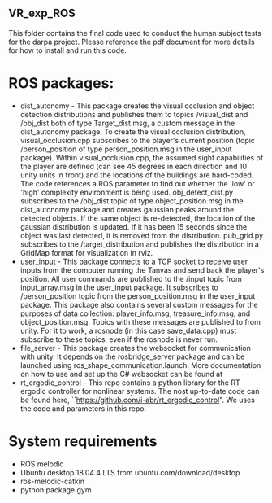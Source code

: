 ## VR_exp_ROS
This folder contains the final code used to conduct the human subject tests for the darpa project. Please reference the pdf document for more details for how to install and run this code.

# ROS packages:
- dist_autonomy - This package creates the visual occlusion and object detection distributions and publishes them to topics /visual_dist and /obj_dist both of type Target_dist.msg, a custom message in the dist_autonomy package. To create the visual occlusion distribution, visual_occlusion.cpp subscribes to the player's current position (topic /person_position of type person_position.msg in the user_input package). Within visual_occlusion.cpp, the assumed sight capabilities of the player are defined (can see 45 degrees in each direction and 10 unity units in front) and the locations of the buildings are hard-coded. The code references a ROS parameter to find out whether the 'low' or 'high' complexity environment is being used. obj_detect_dist.py subscribes to the /obj_dist topic of type object_position.msg in the dist_autonomy package and creates gaussian peaks around the detected objects. If the same object is re-detected, the location of the gaussian distribution is updated. If it has been 15 seconds since the object was last detected, it is removed from the distribution. pub_grid.py subscribes to the /target_distribution and publishes the distribution in a GridMap format for visualization in rviz.
- user_input - This package connects to a TCP socket to receive user inputs from the computer running the Tanvas and send back the player's position. All user commands are published to the /input topic from input_array.msg in the user_input package. It subscribes to /person_position topic from the person_position.msg in the user_input package. This package also contains several custom messages for the purposes of data collection: player_info.msg, treasure_info.msg, and object_position.msg. Topics with these messages are published to from unity. For it to work, a rosnode (in this case save_data.cpp) must subscribe to these topics, even if the rosnode is never run.
- file_server - This package creates the websocket for communication with unity. It depends on the rosbridge_server package and can be launched using ros_shape_communication.launch. More documentation on how to use and set up the C# websocket can be found at
- rt_ergodic_control - This repo contains a python library for the RT ergodic controller for nonlinear systems. The nost up-to-date code can be found here, ``https://github.com/i-abr/rt_ergodic_control". We uses the code and parameters in this repo.

# System requirements
- ROS melodic
- Ubuntu desktop 18.04.4 LTS from ubuntu.com/download/desktop
- ros-melodic-catkin
- python package gym
